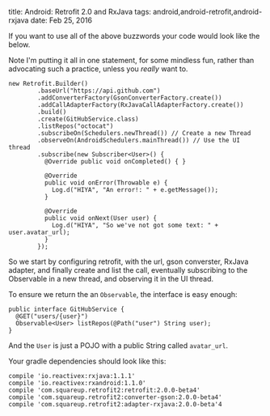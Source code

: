 title: Android: Retrofit 2.0 and RxJava
tags: android,android-retrofit,android-rxjava
date: Feb 25, 2016

If you want to use all of the above buzzwords your code would look like the below.

Note I'm putting it all in one statement, for some mindless fun, rather than advocating such a practice, unless you *really* want to.

    new Retrofit.Builder()
            .baseUrl("https://api.github.com")
            .addConverterFactory(GsonConverterFactory.create())
            .addCallAdapterFactory(RxJavaCallAdapterFactory.create())
            .build()
            .create(GitHubService.class)
            .listRepos("octocat")
            .subscribeOn(Schedulers.newThread()) // Create a new Thread
            .observeOn(AndroidSchedulers.mainThread()) // Use the UI thread
            .subscribe(new Subscriber<User>() {
              @Override public void onCompleted() { }

              @Override
              public void onError(Throwable e) {
                Log.d("HIYA", "An error!: " + e.getMessage());
              }

              @Override
              public void onNext(User user) {
                Log.d("HIYA", "So we've not got some text: " + user.avatar_url);
              }
            });

So we start by configuring retrofit, with the url, gson converster, RxJava adapter, and finally create and list the call, eventually subscribing to the Observable in a new thread, and observing it in the UI thread.

To ensure we return the an `Observable`, the interface is easy enough:

    public interface GitHubService {
      @GET("users/{user}")
      Observable<User> listRepos(@Path("user") String user);
    }

And the `User` is just a POJO with a public String called `avatar_url`.

Your gradle dependencies should look like this:

    compile 'io.reactivex:rxjava:1.1.1'
    compile 'io.reactivex:rxandroid:1.1.0'
    compile 'com.squareup.retrofit2:retrofit:2.0.0-beta4'
    compile 'com.squareup.retrofit2:converter-gson:2.0.0-beta4'
    compile 'com.squareup.retrofit2:adapter-rxjava:2.0.0-beta'4

